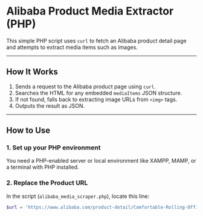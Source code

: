 # Alibaba Product Media Extractor (PHP)

This simple PHP script uses `curl` to fetch an Alibaba product detail page and attempts to extract media items such as images.

---

## How It Works

1. Sends a request to the Alibaba product page using `curl`.
2. Searches the HTML for any embedded `mediaItems` JSON structure.
3. If not found, falls back to extracting image URLs from `<img>` tags.
4. Outputs the result as JSON.

---

## How to Use

### 1. Set up your PHP environment

You need a PHP-enabled server or local environment like XAMPP, MAMP, or a terminal with PHP installed.

### 2. Replace the Product URL

In the script (`alibaba_media_scraper.php`), locate this line:

```php
$url = 'https://www.alibaba.com/product-detail/Comfortable-Rolling-Office-Chair-Swivel-Wheels_1600204355800.html?...';
